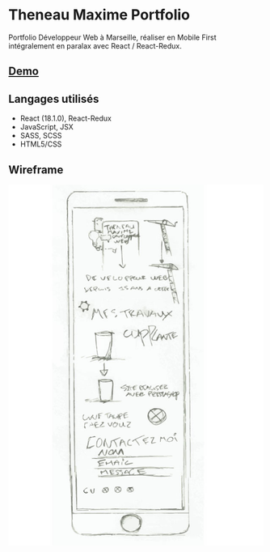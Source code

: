 # Theneau Maxime Portfolio
Portfolio Développeur Web à Marseille, réaliser en Mobile First intégralement en paralax avec React / React-Redux.

## [Demo](https://maximetheneau.github.io/Maximethe.github.io/)

## Langages utilisés

- React (18.1.0), React-Redux
- JavaScript, JSX
- SASS, SCSS
- HTML5/CSS

## Wireframe

![Wireframe portfolio Theneau Maxime](./wireframe.jpg "Wireframe portfolio Theneau Maxime")
